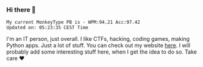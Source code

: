 ### Hi there 👋
<!-- PB START -->
```
My current MonkeyType PB is - WPM:94.21 Acc:97.42
Updated on: 05:23:35 CEST Time
```
<!-- PB END -->
I'm an IT person, just overall. I like CTFs, hacking, coding games, making Python apps. Just a lot of stuff.
You can check out my website [here](https://skill3472.github.io/).
I will probably add some interesting stuff here, when I get the idea to do so. Take care ❤️
